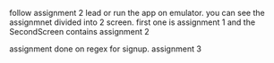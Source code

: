 follow assignment 2 lead or run the app on emulator. 
you can see the assignmnet divided into 2 screen. first one is assignment 1 and the SecondScreen contains assignment 2

assignment done on regex for signup. assignment 3
